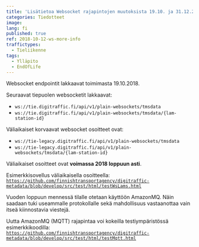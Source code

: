```yaml
---
title: 'Lisätietoa Websocket rajapintojen muutoksista 19.10. ja 31.12.2018'
categories: Tiedotteet
image: 
lang: fi
published: true
ref: 2018-10-12-ws-more-info
traffictypes:
  - Tieliikenne
tags:
  - Ylläpito
  - EndOfLife
---
```

Websocket endpointit lakkaavat toimimasta 19.10.2018.

Seuraavat tiepuolen websocketit lakkaavat:
* `ws://tie.digitraffic.fi/api/v1/plain-websockets/tmsdata`
* `ws://tie.digitraffic.fi/api/v1/plain-websockets/tmsdata/{lam-station-id}`

Väliaikaiset korvaavat websocket osoitteet ovat:
* `ws://tie-legacy.digitraffic.fi/api/v1/plain-websockets/tmsdata`
* `ws://tie-legacy.digitraffic.fi/api/v1/plain-websockets/tmsdata/{lam-station-id}`

Väliaikaiset osoitteet ovat **voimassa 2018 loppuun asti**.

Esimerkkisovellus väliaikaisella osoitteella:
[```https://github.com/finnishtransportagency/digitraffic-metadata/blob/develop/src/test/html/testWsLams.html```](https://github.com/finnishtransportagency/digitraffic-metadata/blob/develop/src/test/html/testWsLams.html)

Vuoden loppuun mennessä tilalle otetaan käyttöön AmazonMQ.
Näin saadaan tuki useammalle protokollalle sekä mahdollisuus vastaanottaa vain itseä kiinnostavia viestejä.

Uutta AmazonMQ (MQTT) rajapintaa voi kokeilla testiympäristössä esimerkkikoodilla:
[```https://github.com/finnishtransportagency/digitraffic-metadata/blob/develop/src/test/html/testMqtt.html```](https://github.com/finnishtransportagency/digitraffic-metadata/blob/develop/src/test/html/testMqtt.html)

